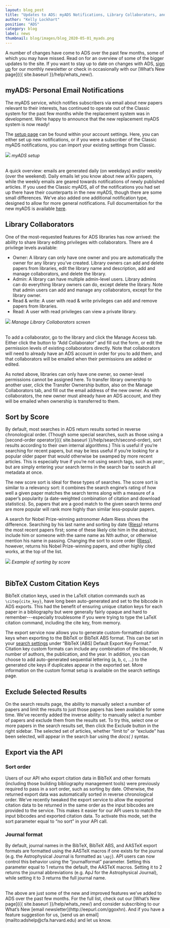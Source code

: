 ```yaml
---
layout: blog_post
title: "Updates to ADS: myADS Notifications, Library Collaborators, and More"
author: "Kelly Lockhart"
position: "ADS"
category: blog
label: news
thumbnail: blog/images/blog_2020-05-01_myads.png
---
```


A number of changes have come to ADS over the past few months, some of which you may have missed. Read on for an overview of some of the bigger updates to the site. If you want to stay up to date on changes with ADS, [sign up](http://eepurl.com/ggoxhn) for our monthly newsletter or check in occasionally with our [What’s New page]({{ site.baseurl }}/help/whats_new/).

## myADS: Personal Email Notifications
The myADS service, which notifies subscribers via email about new papers relevant to their interests, has continued to operate out of the Classic system for the past few months while the replacement system was in development. We’re happy to announce that the new replacement myADS system is now ready!

The [setup page](https://ui.adsabs.harvard.edu/user/settings/myads) can be found within your account settings. Here, you can either set up new notifications, or if you were a subscriber of the Classic myADS notifications, you can import your existing settings from Classic.

<div class="text-center">
    <img class="img-thumbnail" src="{{ site.baseurl }}/blog/images/blog_2020-05-01_myads.png" />
<em>myADS setup</em>
</div>
<br>

A quick overview: emails are generated daily (on weekdays) and/or weekly (over the weekend). Daily emails let you know about new arXiv papers, while the weekly emails are geared towards notifications of newly published articles. If you used the Classic myADS, all of the notifications you had set up there have their counterparts in the new myADS, though there are some small differences. We’ve also added one additional notification type, designed to allow for more general notifications. Full documentation for the new myADS is available [here](../help/userpreferences/myads).

## Library Collaborators
One of the most-requested features for ADS libraries has now arrived: the ability to share library editing privileges with collaborators. There are 4 privilege levels available:
* Owner: A library can only have one owner and you are automatically the owner for any library you’ve created. Library owners can add and delete papers from libraries, edit the library name and description, add and manage collaborators, and delete the library.
* Admin: A library can have multiple admin-level users. Library admins can do everything library owners can do, except delete the library. Note that admin users can add and manage any collaborators, except for the library owner.
* Read & write: A user with read & write privileges can add and remove papers from libraries. 
* Read: A user with read privileges can view a private library.

<div class="text-center">
    <img class="img-thumbnail" src="{{ site.baseurl }}/blog/images/blog_2020-05-01_library_collaborators.png" />
<em>Manage Library Collaborators screen</em>
</div>
<br>

To add a collaborator, go to the library and click the Manage Access tab. Either click the button to “Add Collaborator” and fill out the form, or edit the permission levels of existing collaborators directly. Note that collaborators will need to already have an ADS account in order for you to add them, and that collaborators will be emailed when their permissions are added or edited.

As noted above, libraries can only have one owner, so owner-level permissions cannot be assigned here. To transfer library ownership to another user, click the Transfer Ownership button, also on the Manage Collaborators tab, and fill out the email address of the new owner. As with collaborators, the new owner must already have an ADS account, and they will be emailed when ownership is transferred to them.

## Sort by Score

By default, most searches in ADS return results sorted in reverse chronological order. (Though some special searches, such as those using a [second-order operator]({{ site.baseurl }}/help/search/second-order), sort results according to their own internal algorithms.) This is useful if you’re searching for recent papers, but may be less useful if you’re looking for a popular older paper that would otherwise be swamped by more recent articles. This is especially true if you’re not using search tags, such as *year:*, but are simply entering your search terms in the search bar to search all metadata at once.

The new score sort is ideal for these types of searches. The score sort is similar to a relevancy sort: it combines the search engine’s rating of how well a given paper matches the search terms along with a measure of a paper’s popularity (a date-weighted combination of citation and download statistics). So, papers that are a good match to the given search terms *and* are more popular will rank more highly than similar less-popular papers. 

A search for Nobel Prize-winning astronomer Adam Riess shows the difference. Searching by his last name and sorting by date ([Riess](https://ui.adsabs.harvard.edu/search/q=Riess&sort=date%20desc%2C%20bibcode%20desc&p_=0)) returns the most recent papers first; some of these likely cite him in the abstract, include him or someone with the same name as *Nth* author, or otherwise mention his name in passing. Changing the sort to score order ([Riess](https://ui.adsabs.harvard.edu/search/p_=0&q=Riess&sort=score%20desc%2C%20bibcode%20desc)), however, returns his Nobel Prize-winning papers, and other highly cited works, at the top of the list.

<div class="text-center">
    <img class="img-thumbnail" src="{{ site.baseurl }}/blog/images/blog_2020-05-01_score_sort.png" />
<em>Example of sorting by score</em>
</div>
<br>

## BibTeX Custom Citation Keys
BibTeX citation keys, used in the LaTeX citation commands such as ``\citep{cite_key}``, have long been auto-generated and set to the bibcode in ADS exports. This had the benefit of ensuring unique citation keys for each paper in a bibliography but were generally fairly opaque and hard to remember---especially troublesome if you were trying to type the LaTeX citation command, including the cite key, from memory. 

The export service now allows you to generate custom-formatted citation keys when exporting to the BibTeX or BibTeX ABS format. This can be set in your [search settings](https://ui.adsabs.harvard.edu/user/settings/application) under “BibTeX [ABS] Default Export Key Format.” Citation key custom formats can include any combination of the bibcode, *N* number of authors, the publication, and the year. In addition, you can choose to add auto-generated sequential lettering (a, b, c, …) to the generated cite keys if duplicates appear in the exported set. More information on the custom format setup is available on the search settings page.

## Exclude Selected Results
On the search results page, the ability to manually select a number of papers and limit the results to just those papers has been available for some time. We’ve recently added the inverse ability: to manually select a number of papers and exclude them from the results set. To try this, select one or more papers in the search results set, then click the Exclude button in the right sidebar. The selected set of articles, whether “limit to” or “exclude” has been selected, will appear in the search bar using the *docs( )* syntax.

## Export via the API

### Sort order
Users of our API who export citation data in BibTeX and other formats (including those building bibliography management tools) were previously required to pass in a sort order, such as sorting by date. Otherwise, the returned export data was automatically sorted in reverse chronological order. We’ve recently tweaked the export service to allow the exported citation data to be returned in the same order as the input bibcodes are provided to the service. This makes it easier for our API users to match the input bibcodes and exported citation data. To activate this mode, set the sort parameter equal to “no sort” in your API call.

### Journal format
By default, journal names in the BibTeX, BibTeX ABS, and AASTeX export formats are formatted using the AASTeX macros if one exists for the journal (e.g. the Astrophysical Journal is formatted as ``\apj``). API users can now control this behavior using the “journalformat” parameter. Setting this parameter equal to 1 returns the default, the AASTeX macros. Setting it to 2 returns the journal abbreviations (e.g. ApJ for the Astrophysical Journal), while setting it to 3 returns the full journal name.

<br>
The above are just some of the new and improved features we’ve added to ADS over the past few months. For the full list, check out our [What’s New page]({{ site.baseurl }}/help/whats_new/) and consider subscribing to our What’s New [email newsletter](http://eepurl.com/ggoxhn). And if you have a feature suggestion for us, [send us an email](mailto:adshelp@cfa.harvard.edu) and let us know.

